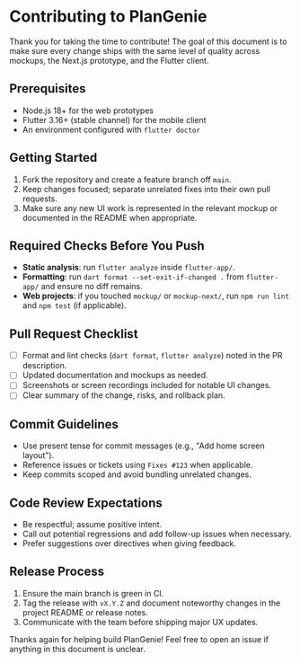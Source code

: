 # Contributing to PlanGenie

Thank you for taking the time to contribute! The goal of this document is to make sure every change ships with the same level of quality across mockups, the Next.js prototype, and the Flutter client.

## Prerequisites
- Node.js 18+ for the web prototypes
- Flutter 3.16+ (stable channel) for the mobile client
- An environment configured with `flutter doctor`

## Getting Started
1. Fork the repository and create a feature branch off `main`.
2. Keep changes focused; separate unrelated fixes into their own pull requests.
3. Make sure any new UI work is represented in the relevant mockup or documented in the README when appropriate.

## Required Checks Before You Push
- **Static analysis**: run `flutter analyze` inside `flutter-app/`.
- **Formatting**: run `dart format --set-exit-if-changed .` from `flutter-app/` and ensure no diff remains.
- **Web projects**: if you touched `mockup/` or `mockup-next/`, run `npm run lint` and `npm test` (if applicable).

## Pull Request Checklist
- [ ] Format and lint checks (`dart format`, `flutter analyze`) noted in the PR description.
- [ ] Updated documentation and mockups as needed.
- [ ] Screenshots or screen recordings included for notable UI changes.
- [ ] Clear summary of the change, risks, and rollback plan.

## Commit Guidelines
- Use present tense for commit messages (e.g., "Add home screen layout").
- Reference issues or tickets using `Fixes #123` when applicable.
- Keep commits scoped and avoid bundling unrelated changes.

## Code Review Expectations
- Be respectful; assume positive intent.
- Call out potential regressions and add follow-up issues when necessary.
- Prefer suggestions over directives when giving feedback.

## Release Process
1. Ensure the main branch is green in CI.
2. Tag the release with `vX.Y.Z` and document noteworthy changes in the project README or release notes.
3. Communicate with the team before shipping major UX updates.

Thanks again for helping build PlanGenie! Feel free to open an issue if anything in this document is unclear.
